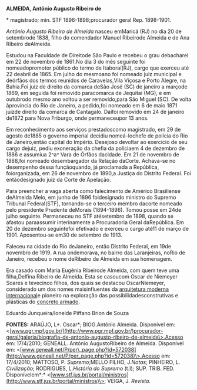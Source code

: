 **ALMEIDA, Antônio Augusto Ribeiro de**

\* magistrado; min. STF 1896-1898;procurador geral Rep. 1898-1901.

*Antônio Augusto Ribeiro de Almeida* nasceu emMaricá (RJ) no dia 20 de
setembrode 1838, filho do comendador Manuel Ribeirode Almeida e de Ana
Ribeiro deAlmeida.

Estudou na Faculdade de Direitode São Paulo e recebeu o grau debacharel
em 22 de novembro de 1861.No dia 3 do mês seguinte foi nomeadopromotor
público do termo de Itaboraí(RJ), cargo que exerceu até 22 deabril de
1865. Em julho do mesmoano foi nomeado juiz municipal e deórfãos dos
termos reunidos de Caravelas,Vila Viçosa e Porto Alegre, na Bahia.Foi
juiz de direito da comarca deSão José (SC) de janeiro a marçode 1869, em
seguida foi removido paracomarca de Jequitaí (MG), e em outubrodo mesmo
ano voltou a ser removido,para São Miguel (SC). De volta àprovíncia do
Rio de Janeiro, a pedido,foi nomeado em 6 de maio 1871 juizde direito da
comarca de Cantagalo. Daífoi removido em 24 de janeiro de1872 para Nova
Friburgo, onde permaneceupor 13 anos.

Em reconhecimento aos serviços prestadoscomo magistrado, em 29 de agosto
de1885 o governo imperial decidiu nomeá-lochefe de polícia do Rio de
Janeiro,então capital do Império. Desejoso devoltar ao exercício de seu
cargo dejuiz, pediu exoneração da chefia da políciaem 4 de dezembro de
1886 e assumiua 2^a^ Vara de Órfãos dacidade. Em 21 de novembro de
1888,foi nomeado desembargador da Relação daCorte. Achava-se no
desempenho dessa funçãoquando, já proclamada a República, foiorganizada,
em 26 de novembro de 1890,a Justiça do Distrito Federal. Foi
entãodesignado juiz da Corte de Apelação.

Para preencher a vaga aberta como falecimento de Américo Brasiliense
deAlmeida Melo, em junho de 1896 foidesignado ministro do Supremo
Tribunal Federal(STF), tornando-se o terceiro membro dacorte nomeado
pelo presidente Prudente deMorais (1894-1896). Tomou posse em 24de julho
seguinte. Permaneceu no STF atésetembro de 1898, quando se afastou
paraassumir interinamente a Procuradoria Geral daRepública. Em 20 de
dezembro seguintefoi efetivado e exerceu o cargo até11 de março de 1901.
Aposentou-se em30 de setembro de 1913.

Faleceu na cidade do Rio deJaneiro, então Distrito Federal, em 19de
novembro de 1919. A rua ondemorava, no bairro das Laranjeiras, noRio de
Janeiro, recebeu o nome deRibeiro de Almeida em sua homenagem.

Era casado com Maria Eugênia Ribeirode Almeida, com quem teve uma
filha,Delfina Ribeiro de Almeida. Esta se casoucom Oscar de Niemeyer
Soares e tevecinco filhos, dos quais se destacou OscarNiemeyer,
considerado um dos nomes maisinfluentes da [arquitetura moderna
internacional](%22http:/--pt.wikipedia.org-wiki-International_style_(arquitetura)%22%20%5Co%20%22I)e
pioneiro na exploração das possibilidadesconstrutivas e plásticas do
[concreto
armado](http://pt.wikipedia.org/wiki/Concreto_armado%2522%20%255Co%20%2522Concreto%20armado).

Eduardo Junqueira/Ioneide Piffano Brion de Souza

**FONTES:** ARAÚJO, L*. Oscar*; BIOG.Antônio Almeida. Disponível em:
\<[www.pgr.mpf.gov.br/](http://www.pgr.mpf.gov.br/)procurador-geral/galeria/biografia-de-antonio-augusto-ribeiro-de-almeida\>.Acesso
em: 17/4/2010; GENEALL. António AugustoRibeiro de Almeida. Disponível
em:
\<[www.geneall.net/P/per\_page.php?id=572038](http://www.geneall.net/P/per_page.php?id=572038)\>.Acesso
em: 17/4/2010; MATTOSO, P. *Supremo*;MELLO FILHO, J.*Notas*; PINHEIRO,
L. *Civilização*; RODRIGUES, L.*História do Supremo* (t.I); SUP. TRIB.
FED. Disponívelem*:*
\<[www.stf.jus.br/portal/ministros](http://www.stf.jus.br/portal/ministros)\>;
VEIGA, J. *Revista.*
